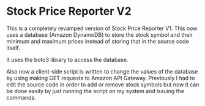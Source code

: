 # Stock Price Reporter V2

This is a completely revamped version of Stock Price Reporter V1. This now uses a database (Amazon DynamoDB) to store the stock symbol and their minimum and maximum prices instead of storing that in the source code itself. 

It uses the boto3 library to access the database.

Also now a client-side script is written to change the values of the database by using making GET requests to Amazon API Gateway. Previously I had to edit the source code in order to add or remove stock symbols but now it can be done easily by just running the script on my system and issuing the commands.

